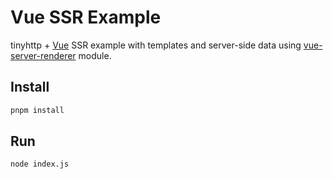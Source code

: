 # Vue SSR Example

tinyhttp + [Vue](https://vuejs.org/) SSR example with templates and server-side data using [vue-server-renderer](https://github.com/vuejs/vue/tree/dev/packages/vue-server-renderer) module.

## Install

```sh
pnpm install
```

## Run

```sh
node index.js
```
